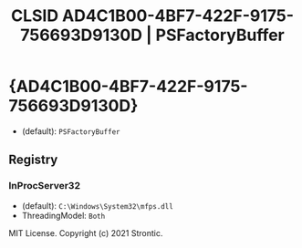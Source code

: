 ﻿---
title: "CLSID AD4C1B00-4BF7-422F-9175-756693D9130D | PSFactoryBuffer"
excerpt: What is COM-Object CLSID AD4C1B00-4BF7-422F-9175-756693D9130D?
---

# {AD4C1B00-4BF7-422F-9175-756693D9130D}

* (default): `PSFactoryBuffer`

## Registry


### InProcServer32

* (default): `C:\Windows\System32\mfps.dll`
* ThreadingModel: `Both`

MIT License. Copyright (c) 2021 Strontic.


